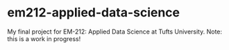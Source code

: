 # em212-applied-data-science
My final project for EM-212: Applied Data Science at Tufts University. 
Note: this is a work in progress!
